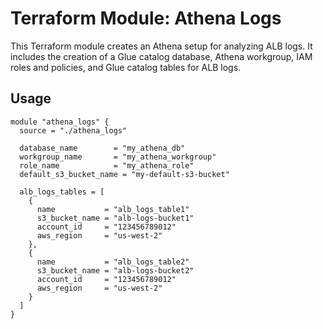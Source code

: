 # Terraform Module: Athena Logs

This Terraform module creates an Athena setup for analyzing ALB logs. It includes the creation of a Glue catalog database, Athena workgroup, IAM roles and policies, and Glue catalog tables for ALB logs.

## Usage

```hcl
module "athena_logs" {
  source = "./athena_logs"

  database_name        = "my_athena_db"
  workgroup_name       = "my_athena_workgroup"
  role_name            = "my_athena_role"
  default_s3_bucket_name = "my-default-s3-bucket"

  alb_logs_tables = [
    {
      name           = "alb_logs_table1"
      s3_bucket_name = "alb-logs-bucket1"
      account_id     = "123456789012"
      aws_region     = "us-west-2"
    },
    {
      name           = "alb_logs_table2"
      s3_bucket_name = "alb-logs-bucket2"
      account_id     = "123456789012"
      aws_region     = "us-west-2"
    }
  ]
}